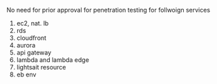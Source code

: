 No need for prior approval for penetration testing for follwoign services
1. ec2, nat. lb
2. rds
3. cloudfront
4. aurora
5. api gateway
6. lambda and lambda edge
7. lightsait resource
8. eb env
